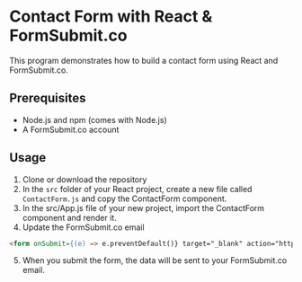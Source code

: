 # Contact Form with React & FormSubmit.co

This program demonstrates how to build a contact form using React and FormSubmit.co.

## Prerequisites

- Node.js and npm (comes with Node.js)
- A FormSubmit.co account

## Usage
1. Clone or download the repository
2. In the `src` folder of your React project, create a new file called `ContactForm.js` and copy the ContactForm component.
3. In the src/App.js file of your new project, import the ContactForm component and render it.
4. Update the FormSubmit.co email
```html
<form onSubmit={(e) => e.preventDefault()} target="_blank" action="https://formsubmit.co/example@gmail.com" method="POST">
```
5. When you submit the form, the data will be sent to your FormSubmit.co email.

